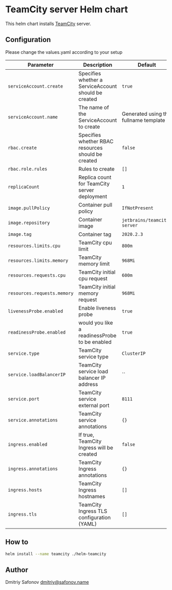 # TeamCity server Helm chart

This helm chart installs [TeamCity](https://www.jetbrains.com/teamcity/) server.

## Configuration

Please change the values.yaml according to your setup

|         Parameter         |           Description             |                         Default                          |
|---------------------------|-----------------------------------|----------------------------------------------------------|
| `serviceAccount.create` | Specifies whether a ServiceAccount should be created | `true` |
| `serviceAccount.name` | The name of the ServiceAccount to create             | Generated using the fullname template |
| `rbac.create` | Specifies whether RBAC resources should be created   | `false` |
| `rbac.role.rules` | Rules to create                                      | `[]` |
| `replicaCount` | Replica count for TeamCity server deployment        | `1` |
| `image.pullPolicy` | Container pull policy                               | `IfNotPresent` |
| `image.repository` | Container image                                     | `jetbrains/teamcity-server` |
| `image.tag` | Container tag                                       | `2020.2.3` |
| `resources.limits.cpu` | TeamCity cpu limit                          | `800m` |
| `resources.limits.memory` | TeamCity memory limit                       | `968Mi` |
| `resources.requests.cpu` | TeamCity initial cpu request                | `600m` |
| `resources.requests.memory` | TeamCity initial memory request             | `968Mi` |
| `livenessProbe.enabled` | Enable liveness probe                     | `true` |
| `readinessProbe.enabled` | would you like a readinessProbe to be enabled | `true` |
| `service.type` | TeamCity service type                      | `ClusterIP` |
| `service.loadBalancerIP` | TeamCity service load balancer IP address  | ``                            |
| `service.port` | TeamCity service external port             | `8111` |
| `service.annotations` | TeamCity service annotations               | `{}` |
| `ingress.enabled` | If true, TeamCity Ingress will be created  | `false` |
| `ingress.annotations` | TeamCity Ingress annotations               | `{}` |
| `ingress.hosts` | TeamCity Ingress hostnames                 | `[]` |
| `ingress.tls` | TeamCity Ingress TLS configuration (YAML)  | `[]` |

## How to

``` bash
helm install --name teamcity ./helm-teamcity
```

## Author

Dmitriy Safonov <dmitriy@safonov.name>
